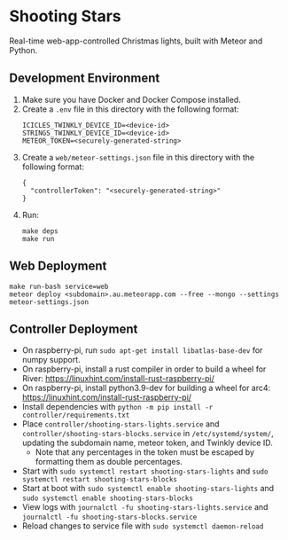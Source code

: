 # Shooting Stars

Real-time web-app-controlled Christmas lights, built with Meteor and
Python.

## Development Environment

1. Make sure you have Docker and Docker Compose installed.
2. Create a `.env` file in this directory with the following format:
   ```
   ICICLES_TWINKLY_DEVICE_ID=<device-id>
   STRINGS_TWINKLY_DEVICE_ID=<device-id>
   METEOR_TOKEN=<securely-generated-string>
   ```
3. Create a `web/meteor-settings.json` file in this directory with the following format:
   ```
   {
     "controllerToken": "<securely-generated-string>"
   }
   ```
4. Run:
   ```
   make deps
   make run
   ```

## Web Deployment

```
make run-bash service=web
meteor deploy <subdomain>.au.meteorapp.com --free --mongo --settings meteor-settings.json
```

## Controller Deployment

* On raspberry-pi, run `sudo apt-get install libatlas-base-dev` for
  numpy support.
* On raspberry-pi, install a rust compiler in order to build a wheel
  for River: https://linuxhint.com/install-rust-raspberry-pi/
* On raspberry-pi, install python3.9-dev for building a wheel for
  arc4: https://linuxhint.com/install-rust-raspberry-pi/
* Install dependencies with `python -m pip install -r
  controller/requirements.txt`
* Place `controller/shooting-stars-lights.service` and  `controller/shooting-stars-blocks.service` in `/etc/systemd/system/`,
  updating the subdomain name, meteor token, and Twinkly device ID.
  * Note that any percentages in the token must be escaped by formatting them as double percentages.
* Start with `sudo systemctl restart shooting-stars-lights` and `sudo systemctl restart shooting-stars-blocks`
* Start at boot with `sudo systemctl enable shooting-stars-lights` and `sudo systemctl enable shooting-stars-blocks`
* View logs with `journalctl -fu shooting-stars-lights.service` and `journalctl -fu shooting-stars-blocks.service`
* Reload changes to service file with `sudo systemctl daemon-reload`
